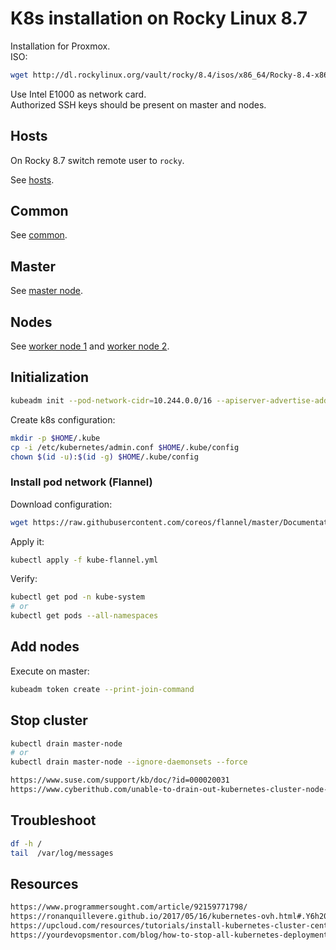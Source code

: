 # K8s installation on Rocky Linux 8.7

Installation for Proxmox.  
ISO:

```sh
wget http://dl.rockylinux.org/vault/rocky/8.4/isos/x86_64/Rocky-8.4-x86_64-minimal.iso
```

Use Intel E1000 as network card.  
Authorized SSH keys should be present on master and nodes.

## Hosts
On Rocky 8.7 switch remote user to `rocky`.

See [hosts](hosts).

## Common

See [common](1-k8s-rocky-common.yml).

## Master

See [master node](2-k8s-rocky-master.yml).

## Nodes

See [worker node 1](3-k8s-rocky-node-01.yml) and [worker node 2](4-k8s-rocky-node-02.yml).

## Initialization

```sh
kubeadm init --pod-network-cidr=10.244.0.0/16 --apiserver-advertise-address 192.168.1.137 --token-ttl 0
```

Create k8s configuration:

```sh
mkdir -p $HOME/.kube
cp -i /etc/kubernetes/admin.conf $HOME/.kube/config
chown $(id -u):$(id -g) $HOME/.kube/config
```

### Install pod network (Flannel)

Download configuration:

```sh
wget https://raw.githubusercontent.com/coreos/flannel/master/Documentation/kube-flannel.yml
```

Apply it:

```sh
kubectl apply -f kube-flannel.yml
```

Verify:

```sh
kubectl get pod -n kube-system
# or
kubectl get pods --all-namespaces
```

## Add nodes

Execute on master:

```sh
kubeadm token create --print-join-command
```

## Stop cluster

```sh
kubectl drain master-node
# or 
kubectl drain master-node --ignore-daemonsets --force
```

```html
https://www.suse.com/support/kb/doc/?id=000020031
https://www.cyberithub.com/unable-to-drain-out-kubernetes-cluster-node-for-maintenance/
```

## Troubleshoot

```sh
df -h /
tail  /var/log/messages
```

## Resources

```html
https://www.programmersought.com/article/92159771798/
https://ronanquillevere.github.io/2017/05/16/kubernetes-ovh.html#.Y6h20NJByV5
https://upcloud.com/resources/tutorials/install-kubernetes-cluster-centos-8
https://yourdevopsmentor.com/blog/how-to-stop-all-kubernetes-deployments/
```
